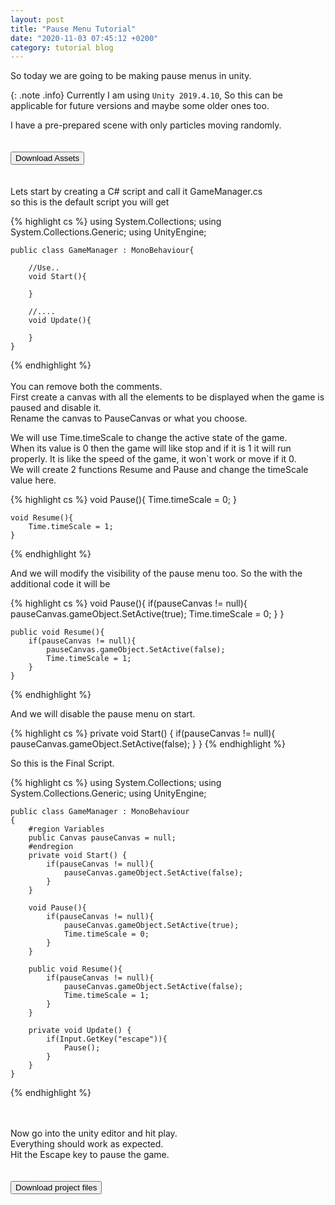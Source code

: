```yaml
---
layout: post
title: "Pause Menu Tutorial"
date: "2020-11-03 07:45:12 +0200"
category: tutorial blog 
---
```


So today we are going to be making pause menus in unity. 

{: .note .info}
Currently I am using `Unity 2019.4.10`, So this can be applicable for future versions and maybe some older ones too. 


I have a pre-prepared scene with only particles moving randomly. \
\
\
<a href="{{ '/zips/BlurShader.zip' | relative_url }}"><button>Download Assets <i class="fas fa-download"></i></button></a> \
\
\
Lets start by creating a C# script and call it GameManager.cs \
so this is the default script you will get 


{% highlight cs %}
    using System.Collections;
    using System.Collections.Generic;
    using UnityEngine;

    public class GameManager : MonoBehaviour{
        
        //Use..
        void Start(){
            
        }

        //....
        void Update(){

        }
    }
{% endhighlight %}
\
\
You can remove both the comments. \
First create a canvas with all the elements to be displayed when the game is paused and disable it.\
Rename the canvas to PauseCanvas or what you choose. 

We will use Time.timeScale to change the active state of the game. \
When its value is 0 then the game will like stop and if it is 1 it will run properly. 
It is like the speed of the game, it won`t work or move if it 0. \
We will create 2 functions Resume and Pause and change the timeScale value here.

{% highlight cs %}
    void Pause(){
        Time.timeScale = 0;
    }

    void Resume(){
        Time.timeScale = 1;
    }

{% endhighlight %}

And we will modify the visibility of the pause menu too.
So the with the additional code it will be 

{% highlight cs %}
    void Pause(){
        if(pauseCanvas != null){
            pauseCanvas.gameObject.SetActive(true);
            Time.timeScale = 0;
        }
    }

    public void Resume(){
        if(pauseCanvas != null){
            pauseCanvas.gameObject.SetActive(false);
            Time.timeScale = 1;
        }
    }
{% endhighlight %}

And we will disable the pause menu on start. 

{% highlight cs %}
    private void Start() {
        if(pauseCanvas != null){
            pauseCanvas.gameObject.SetActive(false);
        }
    }
{% endhighlight %}

So this is the Final Script.

{% highlight cs %}
    using System.Collections;
    using System.Collections.Generic;
    using UnityEngine;

    public class GameManager : MonoBehaviour
    {
        #region Variables
        public Canvas pauseCanvas = null;
        #endregion
        private void Start() {
            if(pauseCanvas != null){
                pauseCanvas.gameObject.SetActive(false);
            }
        }

        void Pause(){
            if(pauseCanvas != null){
                pauseCanvas.gameObject.SetActive(true);
                Time.timeScale = 0;
            }
        }

        public void Resume(){
            if(pauseCanvas != null){
                pauseCanvas.gameObject.SetActive(false);
                Time.timeScale = 1;
            }
        }

        private void Update() {
            if(Input.GetKey("escape")){
                Pause();
            }
        }
    }
{% endhighlight %}


\
\
Now go into the unity editor and hit play. \
Everything should work as expected. \
Hit the Escape key to pause the game. \
\
\
<a href="https://github.com/jekyll/jekyll/archive/master.zip"><button>Download project files <i class="fas fa-download"></i></button></a> 